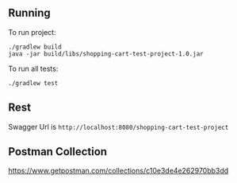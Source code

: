 ## Running
To run project:
```
./gradlew build
java -jar build/libs/shopping-cart-test-project-1.0.jar
```

To run all tests:
```
./gradlew test
```

## Rest
Swagger Url is `http://localhost:8080/shopping-cart-test-project`

## Postman Collection

https://www.getpostman.com/collections/c10e3de4e262970bb3dd